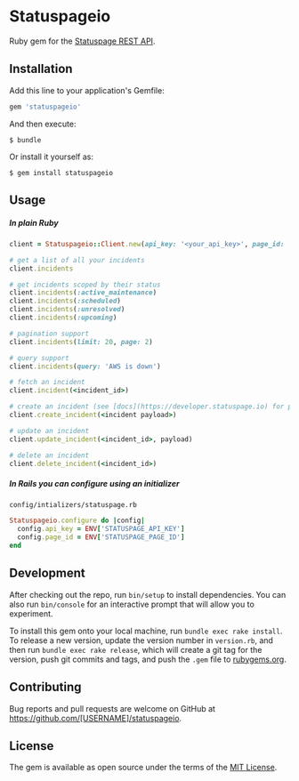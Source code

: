 # Statuspageio

Ruby gem for the [Statuspage REST API](https://developer.statuspage.io).

## Installation

Add this line to your application's Gemfile:

```ruby
gem 'statuspageio'
```

And then execute:

    $ bundle

Or install it yourself as:

    $ gem install statuspageio

## Usage

##### In plain Ruby

```ruby
client = Statuspageio::Client.new(api_key: '<your_api_key>', page_id: '<your_page_id>')

# get a list of all your incidents
client.incidents

# get incidents scoped by their status
client.incidents(:active_maintenance)
client.incidents(:scheduled)
client.incidents(:unresolved)
client.incidents(:upcoming)

# pagination support
client.incidents(limit: 20, page: 2)

# query support
client.incidents(query: 'AWS is down')

# fetch an incident
client.incident(<incident_id>)

# create an incident (see [docs](https://developer.statuspage.io) for payload)
client.create_incident(<incident payload>)

# update an incident
client.update_incident(<incident_id>, payload)

# delete an incident
client.delete_incident(<incident_id>)

```

##### In Rails you can configure using an initializer

`config/intializers/statuspage.rb`

```ruby
Statuspageio.configure do |config|
  config.api_key = ENV['STATUSPAGE_API_KEY']
  config.page_id = ENV['STATUSPAGE_PAGE_ID']
end
```

## Development

After checking out the repo, run `bin/setup` to install dependencies. You can also run `bin/console` for an interactive prompt that will allow you to experiment.

To install this gem onto your local machine, run `bundle exec rake install`. To release a new version, update the version number in `version.rb`, and then run `bundle exec rake release`, which will create a git tag for the version, push git commits and tags, and push the `.gem` file to [rubygems.org](https://rubygems.org).

## Contributing

Bug reports and pull requests are welcome on GitHub at https://github.com/[USERNAME]/statuspageio.

## License

The gem is available as open source under the terms of the [MIT License](https://opensource.org/licenses/MIT).
